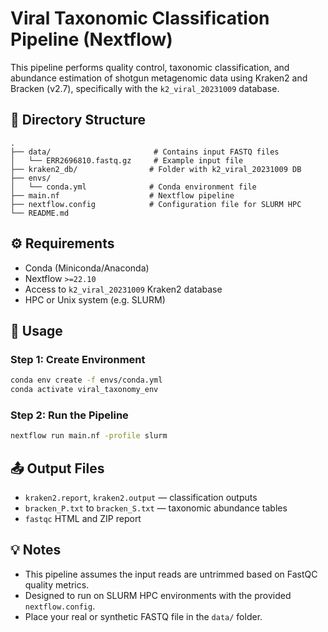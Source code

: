 # Viral Taxonomic Classification Pipeline (Nextflow)

This pipeline performs quality control, taxonomic classification, and abundance estimation of shotgun metagenomic data using Kraken2 and Bracken (v2.7), specifically with the `k2_viral_20231009` database.

## 📁 Directory Structure

```
.
├── data/                       # Contains input FASTQ files
│   └── ERR2696810.fastq.gz     # Example input file
├── kraken2_db/                # Folder with k2_viral_20231009 DB
├── envs/
│   └── conda.yml              # Conda environment file
├── main.nf                    # Nextflow pipeline
├── nextflow.config            # Configuration file for SLURM HPC
└── README.md
```

## ⚙️ Requirements

- Conda (Miniconda/Anaconda)
- Nextflow `>=22.10`
- Access to `k2_viral_20231009` Kraken2 database
- HPC or Unix system (e.g. SLURM)

## 🚀 Usage

### Step 1: Create Environment

```bash
conda env create -f envs/conda.yml
conda activate viral_taxonomy_env
```

### Step 2: Run the Pipeline

```bash
nextflow run main.nf -profile slurm
```

## 📤 Output Files

- `kraken2.report`, `kraken2.output` — classification outputs
- `bracken_P.txt` to `bracken_S.txt` — taxonomic abundance tables
- `fastqc` HTML and ZIP report

## 💡 Notes

- This pipeline assumes the input reads are untrimmed based on FastQC quality metrics.
- Designed to run on SLURM HPC environments with the provided `nextflow.config`.
- Place your real or synthetic FASTQ file in the `data/` folder.